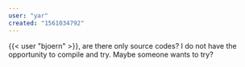 ```yaml
---
user: "yar"
created: "1561034792"
---
```


{{< user "bjoern" >}}, are there only source codes? I do not have the opportunity to compile and try. Maybe someone wants to try?
